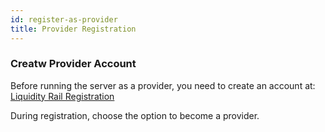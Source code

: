 ```yaml
---
id: register-as-provider
title: Provider Registration
---
```



### Creatw Provider Account

Before running the server as a provider, you need to create an account at:
[Liquidity Rail Registration](https://liquidityrail.com/register)

During registration, choose the option to become a provider.
